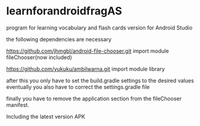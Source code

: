 # learnforandroidfragAS
program for learning vocabulary and flash cards version for Android Studio

the following dependencies are necessary

https://github.com/jhmgbl/android-file-chooser.git import module fileChooser(now included)

https://github.com/yukuku/ambilwarna.git import module library

after this you only have to set the build.gradle settings to the desired values
eventually you also have to correct the settings.gradle file

finally you have to remove the application section from the fileChooser manifest.

Including the latest version APK


